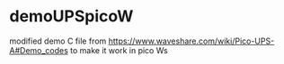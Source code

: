 # demoUPSpicoW
modified demo C file from https://www.waveshare.com/wiki/Pico-UPS-A#Demo_codes to make it work in pico Ws
